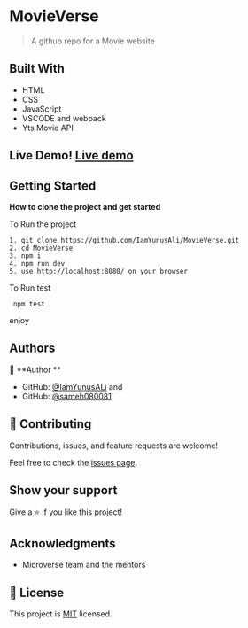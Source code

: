 # MovieVerse

> A github repo for a Movie website

## Built With

- HTML
- CSS
- JavaScript
- VSCODE and webpack
- Yts Movie API

## Live Demo! [Live demo](https://iamyunusali.github.io/MovieVerse/)

## Getting Started

**How to clone the project and get started**

To Run the project

```
1. git clone https://github.com/IamYunusAli/MovieVerse.git
2. cd MovieVerse
3. npm i
4. npm run dev
5. use http://localhost:8080/ on your browser
```

To Run test

```
 npm test

```

enjoy

## Authors

👤 **Author **

- GitHub: [@IamYunusALi](https://github.com/iamyunusali)
  and
- GitHub: [@sameh080081](https://github.com/sameh080081)

## 🤝 Contributing

Contributions, issues, and feature requests are welcome!

Feel free to check the [issues page](../../issues/).

## Show your support

Give a ⭐️ if you like this project!

## Acknowledgments

- Microverse team and the mentors

## 📝 License

This project is [MIT](./MIT.md) licensed.
